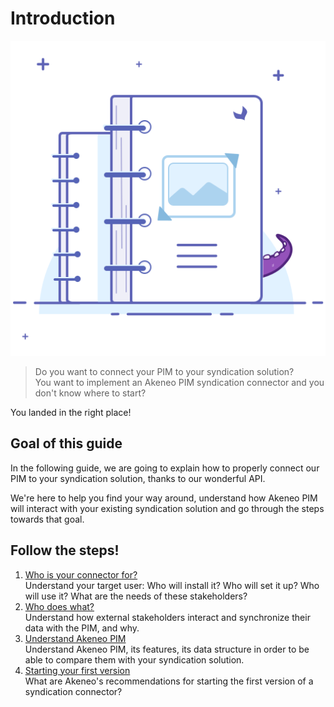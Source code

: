 # Introduction
![Asset family illustration](../../img/illustrations/illus--Assetfamily.svg)

> Do you want to connect your PIM to your syndication solution?  
> You want to implement an Akeneo PIM syndication connector and you don't know where to start?  

You landed in the right place!

## Goal of this guide

In the following guide, we are going to explain how to properly connect our PIM to your syndication solution, thanks to our wonderful API.

We're here to help you find your way around, understand how Akeneo PIM will interact with your existing syndication solution and go through the steps towards that goal.

## Follow the steps!

1. [Who is your connector for?](step0-who-is-your-connector-for.html)  
Understand your target user: Who will install it? Who will set it up? Who will use it? What are the needs of these stakeholders?
2. [Who does what?](step1-who-does-what.html)  
Understand how external stakeholders interact and synchronize their data with the PIM, and why.
3. [Understand Akeneo PIM](step2-understand-akeneo-pim.html)  
Understand Akeneo PIM, its features, its data structure in order to be able to compare them with your syndication solution.
4. [Starting your first version](step3-define-your-first-scope.html)  
What are Akeneo's recommendations for starting the first version of a syndication connector?
